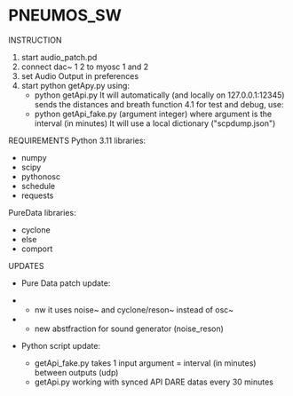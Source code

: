 # PNEUMOS_SW

INSTRUCTION
1. start audio_patch.pd
2. connect dac~ 1 2 to myosc 1 and 2
3. set Audio Output in preferences
4. start python getApy.py using:
    -   python getApi.py
    It will automatically (and locally on 127.0.0.1:12345) sends the distances and breath function
4.1 for test and debug, use:
    -   python getApi_fake.py (argument integer)
    where argument is the interval (in minutes)
    It will use a local dictionary ("scpdump.json")
    
REQUIREMENTS
Python 3.11
libraries:
-   numpy
-   scipy
-   pythonosc
-   schedule
-   requests

PureData
libraries:
-   cyclone
-   else
-   comport

UPDATES
-  Pure Data patch update:
-   -   nw it uses noise~ and cyclone/reson~ instead of osc~
-   -   new abstfraction for sound generator (noise_reson)

-  Python script update:
    -  getApi_fake.py takes 1 input argument = interval (in minutes) between outputs (udp)
    -  getApi.py working with synced API DARE datas every 30 minutes
